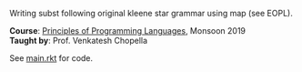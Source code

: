 Writing subst following original kleene star grammar using map (see EOPL).

**Course**: [Principles of Programming Languages], Monsoon 2019<br>
**Taught by**: Prof. Venkatesh Chopella

See [main.rkt] for code.

[Principles of Programming Languages]: https://github.com/iiithf/principles-of-programming-languages
[main.rkt]: main.rkt
